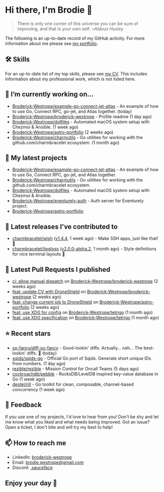 # Hi there, I'm Brodie 👋

> There is only one corner of this universe you can be sure of improving, and that is your own self. *~Aldous Huxley*

The following is an up-to-date record of my GitHub activity. For more information about me please see [my portfolio](https://www.westrope.dev/).

## 🛠 Skills
For an up-to-date list of my top skills, please see [my CV](./CV/cv.pdf). This includes information about my professional work, which is not listed here.

## 🔭 I’m currently working on...

- [Broderick-Westrope/example-go-connect-jet-atlas](https://github.com/Broderick-Westrope/example-go-connect-jet-atlas) - An example of how to use Go, Connect RPC, go-jet, and Atlas together. (today)
- [Broderick-Westrope/broderick-westrope](https://github.com/Broderick-Westrope/broderick-westrope) - Profile readme (1 day ago)
- [Broderick-Westrope/dotfiles](https://github.com/Broderick-Westrope/dotfiles) - Automated macOS system setup with Chezmoi &amp; Ansible. (1 week ago)
- [Broderick-Westrope/astro-portfolio](https://github.com/Broderick-Westrope/astro-portfolio) (2 weeks ago)
- [Broderick-Westrope/charmutils](https://github.com/Broderick-Westrope/charmutils) - Go utilities for working with the github.com/charmbracelet ecosystem. (1 month ago)

## 🌱 My latest projects

- [Broderick-Westrope/example-go-connect-jet-atlas](https://github.com/Broderick-Westrope/example-go-connect-jet-atlas) - An example of how to use Go, Connect RPC, go-jet, and Atlas together.
- [Broderick-Westrope/charmutils](https://github.com/Broderick-Westrope/charmutils) - Go utilities for working with the github.com/charmbracelet ecosystem.
- [Broderick-Westrope/dotfiles](https://github.com/Broderick-Westrope/dotfiles) - Automated macOS system setup with Chezmoi &amp; Ansible.
- [Broderick-Westrope/eventurely-auth](https://github.com/Broderick-Westrope/eventurely-auth) - Auth server for Eventurely project.
- [Broderick-Westrope/astro-portfolio](https://github.com/Broderick-Westrope/astro-portfolio)

## 🚀 Latest releases I've contributed to

- [charmbracelet/wish](https://github.com/charmbracelet/wish) ([v1.4.4](https://github.com/charmbracelet/wish/releases/tag/v1.4.4), 1 week ago) - Make SSH apps, just like that! 💫
- [charmbracelet/lipgloss](https://github.com/charmbracelet/lipgloss) ([v2.0.0-alpha.2](https://github.com/charmbracelet/lipgloss/releases/tag/v2.0.0-alpha.2), 1 month ago) - Style definitions for nice terminal layouts 👄

## 🔨 Latest Pull Requests I published

- [ci: allow manual dispatch](https://github.com/Broderick-Westrope/broderick-westrope/pull/2) on [Broderick-Westrope/broderick-westrope](https://github.com/Broderick-Westrope/broderick-westrope) (2 weeks ago)
- [feat: update CV with DroneShield](https://github.com/Broderick-Westrope/broderick-westrope/pull/1) on [Broderick-Westrope/broderick-westrope](https://github.com/Broderick-Westrope/broderick-westrope) (2 weeks ago)
- [feat: change current job to DroneShield](https://github.com/Broderick-Westrope/astro-portfolio/pull/4) on [Broderick-Westrope/astro-portfolio](https://github.com/Broderick-Westrope/astro-portfolio) (2 weeks ago)
- [feat: use XDG for config](https://github.com/Broderick-Westrope/tetrigo/pull/24) on [Broderick-Westrope/tetrigo](https://github.com/Broderick-Westrope/tetrigo) (1 month ago)
- [feat: use XDG specification](https://github.com/Broderick-Westrope/tetrigo/pull/23) on [Broderick-Westrope/tetrigo](https://github.com/Broderick-Westrope/tetrigo) (1 month ago)

## ⭐ Recent stars

- [so-fancy/diff-so-fancy](https://github.com/so-fancy/diff-so-fancy) - Good-lookin&#39; diffs. Actually… nah… The best-lookin&#39; diffs. :tada: (today)
- [sqids/sqids-go](https://github.com/sqids/sqids-go) - Official Go port of Sqids. Generate short unique IDs from numbers. (1 day ago)
- [rezible/rezible](https://github.com/rezible/rezible) - Mission Control for Oncall Teams (5 days ago)
- [cockroachdb/pebble](https://github.com/cockroachdb/pebble) - RocksDB/LevelDB inspired key-value database in Go (1 week ago)
- [destel/rill](https://github.com/destel/rill) - Go toolkit for clean, composable, channel-based concurrency (1 week ago)

## 💬 Feedback

If you use one of my projects, I'd love to hear from you! Don't be shy and let me know what you liked and what needs being improved. Got an issue? Open a ticket, I don't bite and will try my best to help!

## 📫 How to reach me
- LinkedIn: [broderick-westrope](https://www.linkedin.com/in/broderick-westrope/)
- Email: [brodie.westrope@gmail.com](mailto:brodie.westrope@gmail.com)
- Discord: [.sauceface](https://discordapp.com/users/.sauceface/)

## Enjoy your day 🤙
